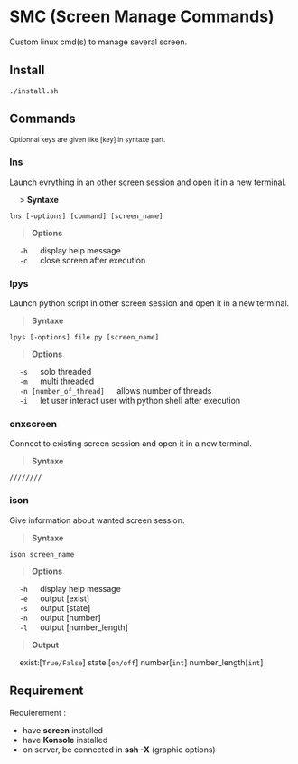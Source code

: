 # SMC (Screen Manage Commands)
Custom linux cmd(s) to manage several screen.

## Install

```
./install.sh
```

## Commands

<sup>
Optionnal keys are given like [key] in syntaxe part.
</sup>

### lns
Launch evrything in an other screen session and open it in a new terminal.

&emsp; > **Syntaxe**<br/>

```
lns [-options] [command] [screen_name]
```

> **Options**<br/>

&emsp; ```-h``` &emsp; display help message<br/>
&emsp; ```-c``` &emsp; close screen after execution<br/>

### lpys
Launch python script in other screen session and open it in a new terminal.

> **Syntaxe**<br/>

```
lpys [-options] file.py [screen_name]
```

> **Options**<br/>

&emsp; ```-s``` &emsp; solo threaded<br/>
&emsp; ```-m``` &emsp; multi threaded<br/>
&emsp; ```-n [number_of_thread]``` &emsp; allows number of threads<br/>
&emsp; ```-i``` &emsp; let user interact user with python shell after execution<br/>
        
### cnxscreen
Connect to existing screen session and open it in a new terminal.

> **Syntaxe**<br/>

```
//////// 
```

### ison
Give information about wanted screen session.

> **Syntaxe**<br/>

```
ison screen_name
```

> **Options**<br/>

&emsp; ```-h``` &emsp; display help message<br/>
&emsp; ```-e``` &emsp; output [exist]<br/>
&emsp; ```-s``` &emsp; output [state]<br/>
&emsp; ```-n``` &emsp; output [number]<br/>
&emsp; ```-l``` &emsp; output [number_length]<br/>

> **Output**<br/>

&emsp; exist:[```True/False```] state:[```on/off```] number[```int```] number_length[```int```]

## Requirement

Requierement :
- have **screen** installed
- have **Konsole** installed
- on server, be connected in **ssh -X** (graphic options)

